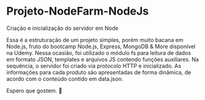 # Projeto-NodeFarm-NodeJs

Criação e inicialização do servidor em Node

Essa é a estruturação de um projeto simples, porém muito bacana em Node.js, fruto do bootcamp Node.js, Express, MongoDB & More disponível na Udemy. Nessa ocasião, foi utilizado o módulo fs para leitura de dados em formato JSON, templates e arquivos JS contendo funções auxiliares. Na sequência, o servidor foi criado via protocolo HTTP e inicializado. As informações para cada produto são apresentadas de forma dinâmica, de acordo com o conteúdo contido em data.json.

Espero que gostem. 🙂
